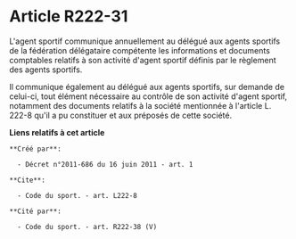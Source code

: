 # Article R222-31

L'agent sportif communique annuellement au délégué aux agents sportifs de la fédération délégataire compétente les
informations et documents comptables relatifs à son activité d'agent sportif définis par le règlement des agents sportifs. 

Il communique également au délégué aux agents sportifs, sur demande de celui-ci, tout élément nécessaire au contrôle de son
activité d'agent sportif, notamment des documents relatifs à la société mentionnée à l'article L. 222-8 qu'il a pu constituer
et aux préposés de cette société.

**Liens relatifs à cet article**

	**Créé par**:

	  - Décret n°2011-686 du 16 juin 2011 - art. 1

	**Cite**:

	  - Code du sport. - art. L222-8

	**Cité par**:

	  - Code du sport. - art. R222-38 (V)
